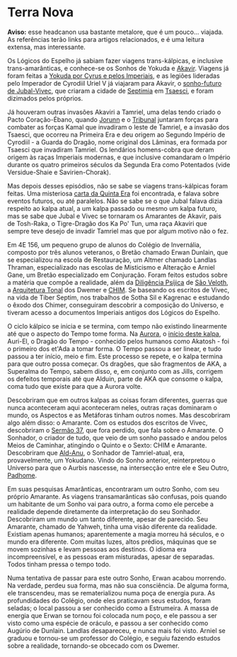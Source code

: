 # Terra Nova

**Aviso:** esse headcanon usa bastante metalore, que é um pouco... viajada. As referências terão links para artigos relacionados, e é uma leitura extensa, mas interessante. 

Os Lógicos do Espelho já sabiam fazer viagens trans-kálpicas, e inclusive trans-amarânticas, e conhece-se os Sonhos de Yokuda e [Akavir](https://en.uesp.net/wiki/Lore:Akavir). Viagens já foram feitas a [Yokuda por Cyrus e pelos Imperiais](https://www.imperial-library.info/content/tiber-septim%E2%80%99s-sword-meeting-cyrus-restless), e as legiões lideradas pelo Imperador de Cyrodiil Uriel V já viajaram para Akavir, o [sonho-futuro de Jubal-Vivec](http://c0da.es), que criaram a cidade de [Septimia](https://en.uesp.net/wiki/Lore:Septimia) em [Tsaesci](https://en.uesp.net/wiki/Lore:Tsaesci_(place)), e foram dizimados pelos próprios. 

Já houveram outras invasões Akaviri a Tamriel, uma delas tendo criado o Pacto Coração-Ébano, quando [Jorunn](https://en.uesp.net/wiki/Lore:Jorunn) e o [Tribunal](https://en.uesp.net/wiki/Lore:Gods_T#Tribunal) juntaram forças para combater as forças Kamal que invadiram o leste de Tamriel, e a invasão dos Tsaesci, que ocorreu na Primeira Era e deu origem ao Segundo Império de Cyrodiil - a Guarda do Dragão, nome original dos Lâminas, era formada por Tsaesci que invadiram Tamriel. Os lendários homens-cobra que deram origem às raças Imperiais modernas, e que inclusive comandaram o Império durante os quatro primeiros séculos da Segunda Era como Potentados (vide Versidue-Shaie e Savirien-Chorak).

Mas depois desses episódios, não se sabe se viagens trans-kálpicas foram feitas. Uma misteriosa [carta da Quinta Era](https://www.c0da.es/t/loveletter) foi encontrada, e falava sobre eventos futuros, ou até paralelos. Não se sabe se o que Jubal falava dizia respeito ao kalpa atual, a um kalpa passado ou mesmo um kalpa futuro, mas se sabe que Jubal e Vivec se tornaram os Amarantes de Akavir, pais de Tosh-Raka, o Tigre-Dragão dos Ka Po' Tun, uma raça Akaviri que sempre teve desejo de invadir Tamriel mas que por algum motivo não o fez. 

Em 4E 156, um pequeno grupo de alunos do Colégio de Invernália, composto por três alunos veteranos, o Bretão chamado Erwan Dunlain, que se especializou na escola de Restauração, um Altmer chamado Landlas Thraman, especializado nas escolas de Misticismo e Alteração e Arniel Gane, um Bretão especializado em Conjuração. Foram feitos estudos sobre a matéria que compõe a realidade, além da [Diligência Psíjica](https://uesp.net/wiki/Lore:Dilig%C3%AAncia_Ps%C3%ADjica) de [São Veloth](https://uesp.net/wiki/Lore:Veloth), a [Arquitetura Tonal](https://en.uesp.net/wiki/Lore:Tonal_Architecture) dos Dwemer e [CHIM](https://en.uesp.net/wiki/Lore:CHIM). Se baseando os escritos de Vivec, na vida de Tiber Septim, nos trabalhos de Sotha Sil e Kagrenac e estudando o êxodo dos Chimer, conseguiram descobrir a composição do Universo, e tiveram acesso a documentos Imperiais antigos dos Lógicos do Espelho. 

O ciclo kálpico se inicia e se termina, com tempo não existindo linearmente até que o aspecto do Tempo tome forma. Na [Aurora](https://uesp.net/wiki/Lore:O_Monomito), o [início deste kalpa](https://uesp.net/wiki/Lore:O_Anuado_Comentado), Auri-El, o Dragão do Tempo - conhecido pelos humanos como Akatosh - foi o primeiro dos et'Ada a tomar forma. O Tempo passou a ser linear, e tudo passou a ter início, meio e fim. Este processo se repete, e o kalpa termina para que outro possa começar. Os dragões, que são fragmentos de AKA, a Superalma do Tempo, sabem disso, e, em conjunto com as Jills, corrigem os defeitos temporais até que Alduin, parte de AKA que consome o kalpa, coma tudo que existe para que a Aurora volte. 

Descobriram que em outros kalpas as coisas foram diferentes, guerras que nunca aconteceram aqui aconteceram neles, outras raças dominaram o mundo, os Aspectos e as Metáforas tinham outros nomes. Mas descobriram algo além disso: o Amarante. Com os estudos dos escritos de Vivec, descobriram o [Sermão 37](https://uesp.net/wiki/Lore:36_Li%C3%A7%C3%B5es_de_Vivec,_Serm%C3%A3o_37), que fora perdido, que fala sobre o Amarante. O Sonhador, o criador de tudo, que veio de um sonho passado e andou pelos Meios de Caminhar, atingindo o Quinto e o Sexto: CHIM e Amarante. Descobriram que [Ald-Anu](https://en.uesp.net/wiki/Lore:Anu), o Sonhador de Tamriel-atual, era, provavelmente, um Yokudano. Vindo do Sonho anterior, reinterpretou o Universo para que o Aurbis nascesse, na intersecção entre ele e Seu Outro, [Padhome](https://en.uesp.net/wiki/Lore:Padomay). 

Em suas pesquisas Amarânticas, encontraram um outro Sonho, com seu próprio Amarante. As viagens transamarânticas são confusas, pois quando um habitante de um Sonho vai para outro, a forma como ele percebe a realidade depende diretamente da interpretação do seu Sonhador. Descobriram um mundo um tanto diferente, apesar de parecido. Seu Amarante, chamado de Yahweh, tinha uma visão diferente da realidade. Existiam apenas humanos; aparentemente a magia morreu há séculos, e o mundo era diferente. Com muitas luzes, altos prédios, máquinas que se movem sozinhas e levam pessoas aos destinos. O idioma era incompreensível, e as pessoas eram misturadas, apesar de separadas. Todos tinham pressa o tempo todo. 

Numa tentativa de passar para este outro Sonho, Erwan acabou morrendo. Na verdade, perdeu sua forma, mas não sua consciência. De alguma forma, ele transcendeu, mas se rematerializou numa poça de energia pura. As profundidades do Colégio, onde eles praticavam seus estudos, foram seladas; o local passou a ser conhecido como a Estrumeira. A massa de energia que Erwan se tornou foi colocada num poço, e ele passou a ser visto como uma espécie de oráculo, e passou a ser conhecido como Augúrio de Dunlain. Landlas desapareceu, e nunca mais foi visto. Arniel se graduou e tornou-se um professor do Colégio, e seguiu fazendo estudos sobre a realidade, tornando-se obcecado com os Dwemer. 